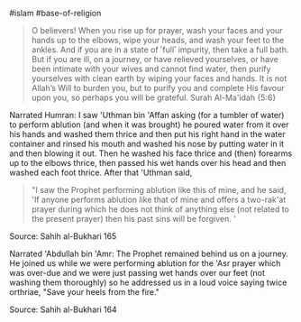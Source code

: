 #islam #base-of-religion 
>O believers! When you rise up for prayer, wash your faces and your hands up to the elbows, wipe your heads, and wash your feet to the ankles. And if you are in a state of ˹full˺ impurity, then take a full bath. But if you are ill, on a journey, or have relieved yourselves, or have been intimate with your wives and cannot find water, then purify yourselves with clean earth by wiping your faces and hands. It is not Allah’s Will to burden you, but to purify you and complete His favour upon you, so perhaps you will be grateful.
Surah Al-Ma'idah {5:6}

Narrated Humran:
I saw 'Uthman bin 'Affan asking (for a tumbler of water) to perform ablution (and when it was brought) he poured water from it over his hands and washed them thrice and then put his right hand in the water container and rinsed his mouth and washed his nose by putting water in it and then blowing it out. Then he washed his face thrice and (then) forearms up to the elbows thrice, then passed his wet hands over his head and then washed each foot thrice. After that 'Uthman said,
>"I saw the Prophet performing ablution like this of mine, and he said, 'If anyone performs ablution like that of mine and offers a two-rak'at prayer during which he does not think of anything else (not related to the present prayer) then his past sins will be forgiven. '

Source: Sahih al-Bukhari 165

Narrated 'Abdullah bin 'Amr:
The Prophet remained behind us on a journey. He joined us while we were performing ablution for the 'Asr prayer which was over-due and we were just passing wet hands over our feet (not washing them thoroughly) so he addressed us in a loud voice saying twice orthriae, "Save your heels from the fire."

Source: Sahih al-Bukhari 164